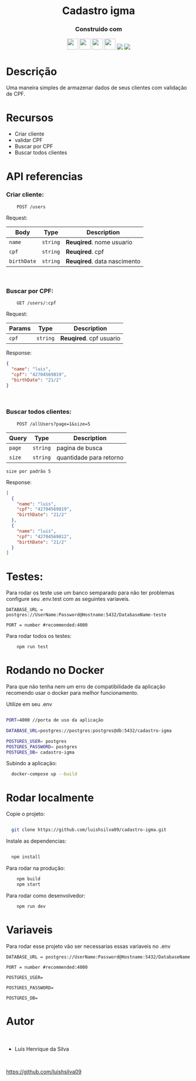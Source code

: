 <h1 align="center">Cadastro igma</h1>

<div align="center">
  <h3>Construido com</h3>
  <img src="https://img.shields.io/badge/PostgreSQL-316192?style=for-the-badge&logo=postgresql&logoColor=white" height="30px"/>
  <img src="https://img.shields.io/badge/TypeScript-007ACC?style=for-the-badge&logo=typescript&logoColor=white" height="30px"/>
 <img src="https://img.shields.io/badge/Node.js-43853D?style=for-the-badge&logo=node.js&logoColor=white" height="30px"/>  
  <img src="https://img.shields.io/badge/Express.js-404D59?style=for-the-badge&logo=express.js&logoColor=white" height="30px"/>
  <img src="https://img.shields.io/badge/Prisma-3982CE?style=for-the-badge&logo=Prisma&logoColor=white" heigth="30px">
  <img src="https://img.shields.io/badge/Jest-323330?style=for-the-badge&logo=Jest&logoColor=white">
  <!--  Badges  source:  https://dev.to/envoy_/150-badges-for-github-pnk  -->
</div>

# Descrição

Uma maneira simples de armazenar dados de seus clientes com validação de CPF.

# Recursos

- Criar cliente
- validar CPF
- Buscar por CPF
- Buscar todos clientes

# API referencias

### Criar cliente:

```http
    POST /users
```

Request:

| Body        | Type     | Description                   |
| ----------- | -------- | ----------------------------- |
| `name`      | `string` | **Reuqired**. nome usuario    |
| `cpf`       | `string` | **Reuqired**. cpf             |
| `birthDate` | `string` | **Reuqired**. data nascimento |

</br>

### Buscar por CPF:

```http
    GET /users/:cpf
```

Request:

| Params | Type     | Description               |
| ------ | -------- | ------------------------- |
| `cpf`  | `string` | **Reuqired**. cpf usuario |

Response:

```json
{
  "name": "luis",
  "cpf": "42704569819",
  "birthDate": "21/2"
}
```

<br>

### Buscar todos clientes:

```http
    POST /allUsers?page=1&size=5
```

| Query  | Type     | Description             |
| ------ | -------- | ----------------------- |
| `page` | `string` | pagina de busca         |
| `size` | `string` | quantidade para retorno |

`size por padrão 5`

Response:

```json
[
  {
    "name": "luis",
    "cpf": "42704569819",
    "birthDate": "21/2"
  },
  {
    "name": "luis",
    "cpf": "42704569812",
    "birthDate": "21/2"
  }
]
```

# Testes:

Para rodar os teste use um banco semparado para não ter problemas configure seu .env.test com as seguintes variaveis.

`DATABASE_URL = postgres://UserName:Password@Hostname:5432/DatabaseName-teste`

`PORT = number #recommended:4000`

Para rodar todos os testes:

```bash
    npm run test
```

# Rodando no Docker

Para que não tenha nem um erro de compatibilidade da aplicação recomendo usar o docker para melhor funcionamento.

Utilize em seu .env

```bash

PORT=4000 //porta de uso da aplicação

DATABASE_URL=postgres://postgres:postgres@db:5432/cadastro-igma

POSTGRES_USER= postgres
POSTGRES_PASSWORD= postgres
POSTGRES_DB= cadastro-igma
```

Subindo a aplicação:

```bash
  docker-compose up --build
```

# Rodar localmente

Copie o projeto:

```bash

  git clone https://github.com/luishsilva09/cadastro-igma.git

```

Instale as dependencias:

```bash

  npm install

```

Para rodar na produção:

```bash
    npm build
    npm start
```

Para rodar como desenvolvedor:

```bash
    npm run dev
```

# Variaveis

Para rodar esse projeto vão ser necessarias essas variaveis no .env

`DATABASE_URL = postgres://UserName:Password@Hostname:5432/DatabaseName`

`PORT = number #recommended:4000`

`POSTGRES_USER=`

`POSTGRES_PASSWORD=`

`POSTGRES_DB=`

# Autor

​

- Luís Henrique da Silva

​

https://github.com/luishsilva09
